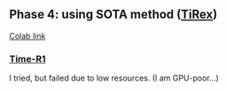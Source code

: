 ## Phase 4: using SOTA method ([TiRex](https://github.com/NX-AI/tirex))

[Colab link](https://colab.research.google.com/drive/1Db3clnCSY0RTuphZAbTecY2k_WSRHqom?usp=sharing)

### [Time-R1](https://github.com/lqzxt/time-r1)

I tried, but failed due to low resources. (I am GPU-poor...)
